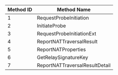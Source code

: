 | Method ID | Method Name |
| --- | --- |
| 1 | RequestProbeInitiation |
| 2 | InitiateProbe |
| 3 | RequestProbeInitiationExt |
| 4 | ReportNATTraversalResult |
| 5 | ReportNATProperties |
| 6 | GetRelaySignatureKey |
| 7 | ReportNATTraversalResultDetail |